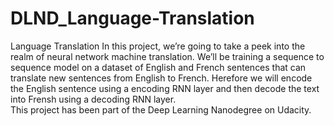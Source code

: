 # DLND_Language-Translation
Language Translation
In this project, we’re going to take a peek into the realm of neural network machine translation. We’ll be training a sequence
to sequence model on a dataset of English and French sentences that can translate new sentences from English to French. Herefore
we will encode the English sentence using a encoding RNN layer and then decode the text into Frensh using a decoding RNN layer.  
This project has been part of the Deep Learning Nanodegree on Udacity.
